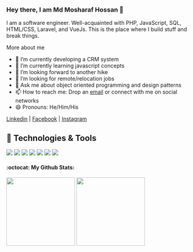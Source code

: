 ### Hey there, I am Md Mosharaf Hossan 👋

I am a software engineer. Well-acquainted with PHP, JavaScript, SQL, HTML/CSS, Laravel, and VueJs. This is the place where I build stuff and break things.

More about me

- 🔭 I’m currently developing a CRM system
- 🌱 I’m currently learning javascript concepts
- 👯 I’m looking forward to another hike
- 🤔 I’m looking for remote/relocation jobs
- 💬 Ask me about object oriented programming and design patterns
- 📫 How to reach me: Drop an [email](mailto:mosharafkuet@gmail.com) or connect with me on social networks
- 😄 Pronouns: He/Him/His

[Linkedin](https://www.linkedin.com/in/mosharaf13/) | [Facebook](https://www.facebook.com/mosharaf53) | [Instagram](https://www.instagram.com/_mosharaf/)

## 🔧 Technologies & Tools
![](https://img.shields.io/badge/OS-Linux-informational?style=flat&logo=linux&logoColor=white&color=2057f7)
![](https://img.shields.io/badge/Editor-phpstorm-informational?style=flat&logo=jetbrains&logoColor=white&color=2057f7)
![](https://img.shields.io/badge/Code-JavaScript-informational?style=flat&logo=javascript&logoColor=white&color=2057f7)
![](https://img.shields.io/badge/Code-php-informational?style=flat&logo=php&logoColor=white&color=2057f7)
![](https://img.shields.io/badge/Code-Vue-informational?style=flat&logo=vue.js&logoColor=white&color=2057f7)
![](https://img.shields.io/badge/Tools-Kafka-informational?style=flat&logo=apache-kafka&logoColor=white&color=2057f7)
![](https://img.shields.io/badge/Tools-mySQL-informational?style=flat&logo=mysql&logoColor=white&color=2057f7)

#### :octocat: My Github Stats:

<div align="left">
  <img height="180em" src="https://github-readme-stats.vercel.app/api?username=mosharaf13&count_private=true&show_icons=true&theme=algolia&line_height=27"/>
  <img height="180em" src="https://github-readme-stats.vercel.app/api/top-langs/?username=mosharaf13&count_private=true&layout=compact&langs_count=8&theme=algolia"/>
</div>
